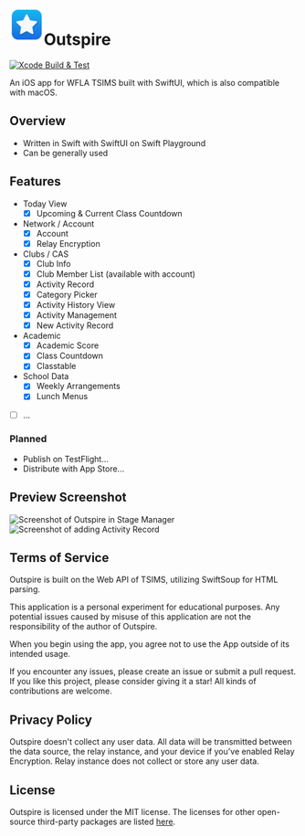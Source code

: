 <img align="left" width="60" height="60" src="https://raw.githubusercontent.com/at-wr/Outspire/refs/heads/main/Outspire.swiftpm/Assets.xcassets/AppIcon.appiconset/AppIcon.png" alt="Outspire App Icon">

# Outspire
[![Xcode Build & Test](https://github.com/at-wr/Outspire/actions/workflows/build_test.yml/badge.svg)](https://github.com/at-wr/Outspire/actions/workflows/build_test.yml)

An iOS app for WFLA TSIMS built with SwiftUI, which is also compatible with macOS.

## Overview

- Written in Swift with SwiftUI on Swift Playground
- Can be generally used

## Features

- Today View
	- [x] Upcoming & Current Class Countdown
- Network / Account
	- [x] Account
	- [x] Relay Encryption
- Clubs / CAS
	- [x] Club Info
	- [x] Club Member List (available with account)
	- [x] Activity Record
	- [x] Category Picker
	- [x] Activity History View
	- [x] Activity Management
	- [x] New Activity Record
- Academic
	- [x] Academic Score
	- [x] Class Countdown
	- [x] Classtable
- School Data
	- [x] Weekly Arrangements
	- [x] Lunch Menus
- [ ] …

### Planned

- Publish on TestFlight...
- Distribute with App Store...

## Preview Screenshot

![Screenshot of Outspire in Stage Manager](https://i.imgur.com/9HU9TSO.png)
![Screenshot of adding Activity Record](https://i.imgur.com/29hYWLc.png)

## Terms of Service

Outspire is built on the Web API of TSIMS, utilizing SwiftSoup for HTML parsing. 

This application is a personal experiment for educational purposes. Any potential issues caused by misuse of this application are not the responsibility of the author of Outspire.

When you begin using the app, you agree not to use the App outside of its intended usage.

If you encounter any issues, please create an issue or submit a pull request. If you like this project, please consider giving it a star! All kinds of contributions are welcome.

## Privacy Policy

Outspire doesn't collect any user data. All data will be transmitted between the data source, the relay instance, and your device if you’ve enabled Relay Encryption. Relay instance does not collect or store any user data.

## License

Outspire is licensed under the MIT license. The licenses for other open-source third-party packages are listed [here](./THIRD_PARTY_LICENSES).

